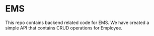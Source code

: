 # EMS
This repo contains backend related code for EMS. We have created a simple API that contains CRUD operations for Employee.

